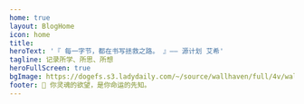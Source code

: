 ```yaml
---
home: true
layout: BlogHome
icon: home
title: 
heroText: '『 每一字节，都在书写拯救之路。 』—— 源计划 艾希'
tagline: 记录所学、所思、所想
heroFullScreen: true
bgImage: https://dogefs.s3.ladydaily.com/~/source/wallhaven/full/4v/wallhaven-4vg7pp.png?w=2560&h=1440&fmt=webp
footer: 🍃 你灵魂的欲望，是你命运的先知。
---
```


<!-- This is a blog home page demo.
heroImage: /logo.png
heroText: Notes & Blog
tagline: <div style="color:#ffffff"; font-weight:bold>『 每一字节，都在书写拯救之路。 』—— 源计划 艾希</div>

To use this layout, you should set both `layout: BlogHome` and `home: true` in the page front matter.

For related configuration docs, please see [blog homepage](https://vuepress-theme-hope.github.io/v2/guide/blog/home/).
-->
